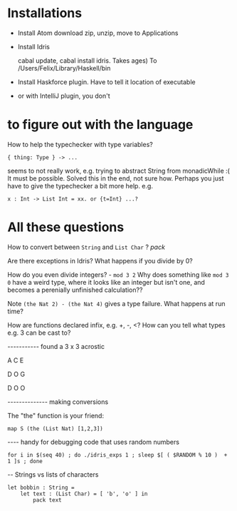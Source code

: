 # Installations

- Install Atom
download zip, unzip, move to Applications

- Install Idris

  cabal update, cabal install idris. Takes ages)
  To /Users/Felix/Library/Haskell/bin

- Install Haskforce plugin. 
    Have to tell it location of executable

- or with IntelliJ plugin, you don't

# to figure out with the language

How to help the typechecker with type variables?

    { thing: Type } -> ...

seems to not really work, e.g. trying to abstract
String from monadicWhile :( It must be possible.
Solved this in the end, not sure how. Perhaps you just have to
give the typechecker a bit more help. e.g.
 
    x : Int -> List Int = xx. or {t=Int} ...?

# All these questions

How to convert between `String` and `List Char` ? *pack*

Are there exceptions in Idris? What happens if you divide by 0?

How do you even divide integers? - `mod 3 2`
Why does something like `mod 3 0` have a weird type, where it looks like
an integer but isn't one, and becomes a perenially unfinished calculation??

Note `(the Nat 2) - (the Nat 4)` gives a type failure. 
What happens at run time?

How are functions declared infix, e.g. +, -, <?
How can you tell what types e.g. 3 can be cast to?


----------- found a 3 x 3 acrostic

A C E

D O G

D O O

-------------- making conversions

The "the" function is your friend:

    map S (the (List Nat) [1,2,3])

---- handy for debugging code that uses random numbers

    for i in $(seq 40) ; do ./idris_exps 1 ; sleep $[ ( $RANDOM % 10 )  + 1 ]s ; done
    
-- Strings vs lists of characters

    let bobbin : String =
        let text : (List Char) = [ 'b', 'o' ] in
            pack text
    